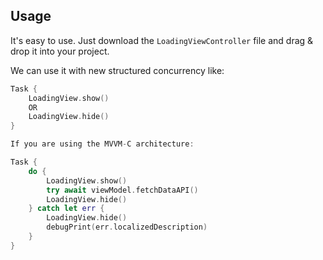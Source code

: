 ## Usage

It's easy to use.
Just download the `LoadingViewController` file and drag & drop it into your project.

We can use it with new structured concurrency like:

```swift
Task {
    LoadingView.show()
    OR
    LoadingView.hide()
}

If you are using the MVVM-C architecture:

Task {
    do {
        LoadingView.show()
        try await viewModel.fetchDataAPI()
        LoadingView.hide()
    } catch let err {
        LoadingView.hide()
        debugPrint(err.localizedDescription)
    }
}


